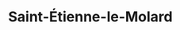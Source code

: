 ---
title: Saint-Étienne-le-Molard
url: /saint-etienne-le-molard/
latitude: 45.731
longitude: 4.089
---